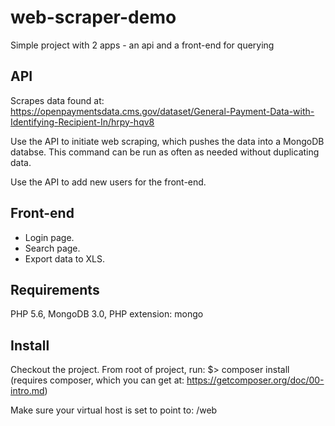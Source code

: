 # web-scraper-demo
Simple project with 2 apps - an api and a front-end for querying

## API
Scrapes data found at:
https://openpaymentsdata.cms.gov/dataset/General-Payment-Data-with-Identifying-Recipient-In/hrpy-hqv8

Use the API to initiate web scraping, which pushes the data into a MongoDB databse. This command can be run as often as needed without duplicating data.

Use the API to add new users for the front-end.

## Front-end
* Login page.
* Search page.
* Export data to XLS.

## Requirements
PHP 5.6, MongoDB 3.0, PHP extension: mongo

## Install
Checkout the project. From root of project, run:
$> composer install
(requires composer, which you can get at: https://getcomposer.org/doc/00-intro.md)

Make sure your virtual host is set to point to:
<project-root>/web


